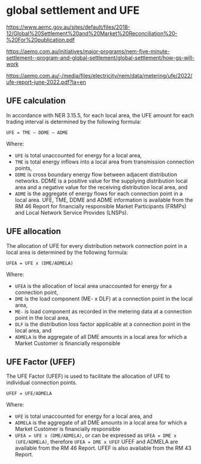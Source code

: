 # global settlement and UFE
https://www.aemc.gov.au/sites/default/files/2018-12/Global%20Settlement%20and%20Market%20Reconciliation%20-%20For%20publication.pdf

https://aemo.com.au/initiatives/major-programs/nem-five-minute-settlement--program-and-global-settlement/global-settlement/how-gs-will-work

https://aemo.com.au/-/media/files/electricity/nem/data/metering/ufe/2022/ufe-report-june-2022.pdf?la=en

## UFE calculation
In accordance with NER 3.15.5, for each local area, the UFE amount for each trading interval is determined by the following formula:
```
UFE = TME – DDME – ADME
```
Where:
- `UFE` is total unaccounted for energy for a local area,
- `TME` is total energy inflows into a local area from transmission connection points,
- `DDME` is cross boundary energy flow between adjacent distribution networks. DDME is a positive value for the supplying distribution local area and a negative value for the receiving distribution local area, and
- `ADME` is the aggregate of energy flows for each connection point in a local area.
UFE, TME, DDME and ADME information is available from the RM 46 Report for financially responsible Market Participants (FRMPs) and Local Network Service Provides (LNSPs).

## UFE allocation
The allocation of UFE for every distribution network connection point in a local area is determined by the following formula:
```
UFEA = UFE x (DME/ADMELA)
```
Where:
- `UFEA` is the allocation of local area unaccounted for energy for a connection point,
- `DME` is the load component (ME- x DLF) at a connection point in the local area,
- `ME-` is load component as recorded in the metering data at a connection point in the local area,
- `DLF` is the distribution loss factor applicable at a connection point in the local area, and
- `ADMELA` is the aggregate of all DME amounts in a local area for which a Market Customer is financially responsible

## UFE Factor (UFEF)
The UFE Factor (UFEF) is used to facilitate the allocation of UFE to individual connection points.
```
UFEF = UFE/ADMELA
```
Where:
- `UFE` is total unaccounted for energy for a local area, and
- `ADMELA` is the aggregate of all DME amounts in a local area for which a Market Customer is financially responsible
- `UFEA = UFE x (DME/ADMELA)`, or can be expressed as `UFEA = DME x (UFE/ADMELA)`, therefore `UFEA = DME x UFEF`
UFEF and ADMELA are available from the RM 46 Report. UFEF is also available from the RM 43 Report.
